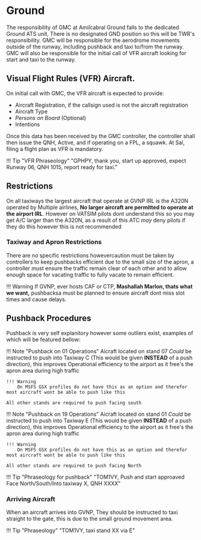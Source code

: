 # Ground
The responsibility of GMC at Amilcabral Ground falls to the dedicated Ground ATS unit, There is no designated GND position so this will be TWR's responsibility. GMC will be responsible for the aerodrome movements outside of the runway, including pushback and taxi to/from the runway. GMC will also be responsible for the initial call of VFR aircraft looking for start and taxi to the runway.

## Visual Flight Rules (VFR) Aircraft.
On initial call with GMC, the VFR aircraft is expected to provide:

* Aircraft Registration, if the callsign used is not the aircraft registration
* Aircraft Type
* *Persons on Board* (Optional)
* Intentions

Once this data has been received by the GMC controller, the controller shall then issue the QNH, Active, and if operating on a FPL, a squawk.
At Sal, filing a flight plan as VFR is mandatory.

!!! Tip "VFR Phraseology"
    "GPHPY, thank you, start up approved, expect Runway 06, QNH 1015, report ready for taxi."


## Restrictions

On all taxiways the largest aircraft that operate at GVNP IRL is the A320N operated by Multiple airlines, **No larger aircraft are permitted to operate at the airport IRL**. However on VATSIM pilots dont understand this so you may get A/C larger than the A320N, as a result of this ATC *may* deny pilots if they do this however this is not recommended


### Taxiway and Apron Restrictions

There are no specific restrictions howevercaution must be taken by controllers to keep pushbacks efficient due to the small size of the apron, a controller must ensure the traffic remain clear of each other and to allow enough space for vacating traffic to fully vacate to remain efficient.

!!! Warning
    If GVNP, ever hosts CAF or CTP, **Mashallah Marlon, thats what we want,** pushbacksa must be planned to ensure aircraft dont miss slot times and cause delays.

## Pushback Procedures

Pushback is very self explanitory however some outliers exist, examples of which will be featured bellow:

!!! Note "Pushback on 01 Operations"
    Aicraft located on stand 07 *Could* be instructed to push into Taxiway C (This would be given **INSTEAD** of a push direction), this improves Operational efficiency to the airport as it free's the apron area during high traffic

    !!! Warning 
        On MSFS GSX profiles do not have this as an option and therefor most aircraft wont be able to push like this
    
    All other stands are required to push facing south 

!!! Note "Pushback on 19 Operations"
    Aicraft located on stand 01 *Could* be instructed to push into Taxiway E (This would be given **INSTEAD** of a push direction), this improves Operational efficiency to the airport as it free's the apron area during high traffic

    !!! Warning 
        On MSFS GSX profiles do not have this as an option and therefor most aircraft wont be able to push like this
    
    All other stands are required to push facing North 


!!! Tip "Phraseology for pushback"
    "TOM1VY, Push and start approaved Face North/South/Into taxiway X, QNH XXXX"



### Arriving Aircraft
When an aircraft arrives into GVNP, They should be instructed to taxi straight to the gate, this is due to the small ground movement area.

!!! Tip "Phraseology"
    "TOM1VY, taxi stand XX via E"

